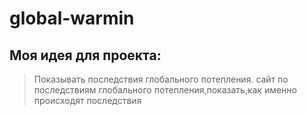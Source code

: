 # global-warmin
## Моя идея для проекта:
> Показывать последствия глобального потепления.
> сайт по последствиям глобального потепления,показать,как именно происходят последствия
